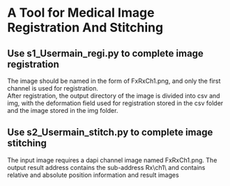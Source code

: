 # A Tool for Medical Image Registration And Stitching

## Use s1_Usermain_regi.py to complete image registration
The image should be named in the form of FxRxCh1.png, and only the first channel is used for registration.  
After registration, the output directory of the image is divided into csv and img, with the deformation field used for registration stored in the csv folder and the image stored in the img folder.

## Use s2_Usermain_stitch.py to complete image stitching
The input image requires a dapi channel image named FxRxCh1.png.
The output result address contains the sub-address Rx\ch1\ and contains relative and absolute position information and result images
